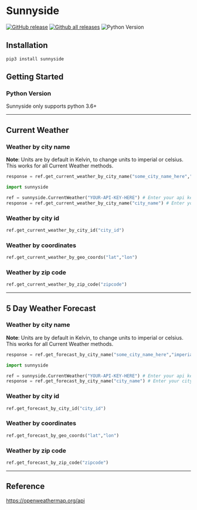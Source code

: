 # Sunnyside

[![GitHub release](https://img.shields.io/github/v/release/junqili259/Sunnyside?include_prereleases)](https://github.com/junqili259/Sunnyside/releases)
[![Github all releases](https://img.shields.io/github/downloads/junqili259/Sunnyside/total)](https://github.com/junqili259/Sunnyside/releases)
![Python Version](https://img.shields.io/pypi/pyversions/sunnyside)

## Installation
```
pip3 install sunnyside
```

## Getting Started
### Python Version
Sunnyside only supports python 3.6+
_________________________________________________________________________________________________________________________________________________________________________________

## Current Weather

### Weather by city name
**Note**: Units are by default in Kelvin, to change units to imperial or celsius.
This works for all Current Weather methods.
```python
response = ref.get_current_weather_by_city_name("some_city_name_here","imperial")
```

```python
import sunnyside

ref = sunnyside.CurrentWeather("YOUR-API-KEY-HERE") # Enter your api key here
response = ref.get_current_weather_by_city_name("city_name") # Enter your city name here
```
### Weather by city id
```python
ref.get_current_weather_by_city_id("city_id")
```
### Weather by coordinates 
```python
ref.get_current_weather_by_geo_coords("lat","lon")
```
### Weather by zip code
```python
ref.get_current_weather_by_zip_code("zipcode")
```


_________________________________________________________________________________________________________________________________________________________________________________
## 5 Day Weather Forecast

### Weather by city name
**Note**: Units are by default in Kelvin, to change units to imperial or celsius.
This works for all Current Weather methods.
```python
response = ref.get_forecast_by_city_name("some_city_name_here","imperial")
```

```python
import sunnyside

ref = sunnyside.CurrentWeather("YOUR-API-KEY-HERE") # Enter your api key here
response = ref.get_forecast_by_city_name("city_name") # Enter your city name here
```
### Weather by city id
```python
ref.get_forecast_by_city_id("city_id")
```
### Weather by coordinates 
```python
ref.get_forecast_by_geo_coords("lat","lon")
```
### Weather by zip code
```python
ref.get_forecast_by_zip_code("zipcode")
```

_________________________________________________________________________________________________________________________________________________________________________________

## Reference
https://openweathermap.org/api
